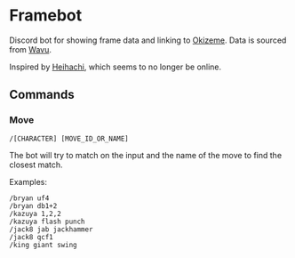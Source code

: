 # Framebot

Discord bot for showing frame data and linking to [Okizeme](https://okizeme.gg). Data is sourced from [Wavu](https://wavu.wiki).

Inspired by [Heihachi](https://github.com/TLNBS2405/heihachi), which seems to no longer be online.

## Commands

### Move

``/[CHARACTER] [MOVE_ID_OR_NAME]``

The bot will try to match on the input and the name of the move to find the closest match.

Examples:
```
/bryan uf4
/bryan db1+2
/kazuya 1,2,2
/kazuya flash punch
/jack8 jab jackhammer
/jack8 qcf1
/king giant swing
```
